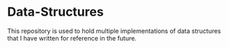 # Data-Structures

This repository is used to hold multiple implementations of data structures that I have written for reference in the future.
